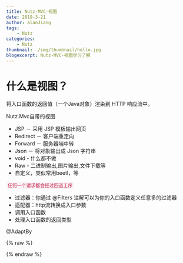 ```yaml
---
title: Nutz-MVC-视图
date: 2019-3-21
author: alanJiang
tags:
    - Nutz
categories:
    - Nutz
thumbnail:  /img/thumbnail/hello.jpg
blogexcerpt: Nutz-MVC-视图学习了解
---
```

# 什么是视图？
将入口函数的返回值（一个Java对象）渲染到 HTTP 响应流中。

Nutz.Mvc自带的视图
- JSP － 采用 JSP 模板输出网页
- Redirect － 客户端重定向
- Forward － 服务器端中转
- Json － 将对象输出成 Json 字符串
- void - 什么都不做
- Raw - 二进制输出,图片输出,文件下载等
- 自定义，类似常用beetl，等




<qq>任何一个请求都会经过四道工序</qq>
- 过滤器：你通过 @Filters 注解可以为你的入口函数定义任意多的过滤器
- 适配器：http流转换成入口参数
- 调用入口函数
- 处理入口函数的返回类型

@AdaptBy






{% raw %}
<style>
qq {
     padding: 2px 4px;
     font-size: 90%;
     color: #c7254e;
     background-color: #f9f2f4;
     border-radius: 4px;
 }
</style>
{% endraw %}
